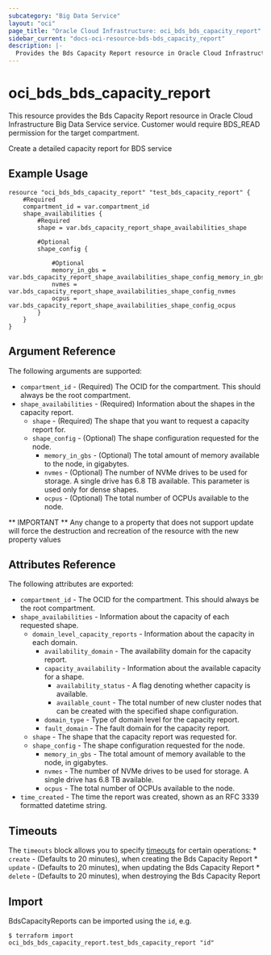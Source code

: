 ```yaml
---
subcategory: "Big Data Service"
layout: "oci"
page_title: "Oracle Cloud Infrastructure: oci_bds_bds_capacity_report"
sidebar_current: "docs-oci-resource-bds-bds_capacity_report"
description: |-
  Provides the Bds Capacity Report resource in Oracle Cloud Infrastructure Big Data Service service
---
```


# oci_bds_bds_capacity_report
This resource provides the Bds Capacity Report resource in Oracle Cloud Infrastructure Big Data Service service. Customer would require BDS_READ permission for the target compartment.

Create a detailed capacity report for BDS service


## Example Usage

```hcl
resource "oci_bds_bds_capacity_report" "test_bds_capacity_report" {
	#Required
	compartment_id = var.compartment_id
	shape_availabilities {
		#Required
		shape = var.bds_capacity_report_shape_availabilities_shape

		#Optional
		shape_config {

			#Optional
			memory_in_gbs = var.bds_capacity_report_shape_availabilities_shape_config_memory_in_gbs
			nvmes = var.bds_capacity_report_shape_availabilities_shape_config_nvmes
			ocpus = var.bds_capacity_report_shape_availabilities_shape_config_ocpus
		}
	}
}
```

## Argument Reference

The following arguments are supported:

* `compartment_id` - (Required) The OCID for the compartment. This should always be the root compartment.
* `shape_availabilities` - (Required) Information about the shapes in the capacity report.
	* `shape` - (Required) The shape that you want to request a capacity report for.
	* `shape_config` - (Optional) The shape configuration requested for the node.
		* `memory_in_gbs` - (Optional) The total amount of memory available to the node, in gigabytes.
		* `nvmes` - (Optional) The number of NVMe drives to be used for storage. A single drive has 6.8 TB available. This parameter is used only for dense shapes.
		* `ocpus` - (Optional) The total number of OCPUs available to the node.


** IMPORTANT **
Any change to a property that does not support update will force the destruction and recreation of the resource with the new property values

## Attributes Reference

The following attributes are exported:

* `compartment_id` - The OCID for the compartment. This should always be the root compartment.
* `shape_availabilities` - Information about the capacity of each requested shape.
	* `domain_level_capacity_reports` - Information about the capacity in each domain.
		* `availability_domain` - The availability domain for the capacity report.
		* `capacity_availability` - Information about the available capacity for a shape.
			* `availability_status` - A flag denoting whether capacity is available.
			* `available_count` - The total number of new cluster nodes that can be created with the specified shape configuration.
		* `domain_type` - Type of domain level for the capacity report.
		* `fault_domain` - The fault domain for the capacity report.
	* `shape` - The shape that the capacity report was requested for.
	* `shape_config` - The shape configuration requested for the node.
		* `memory_in_gbs` - The total amount of memory available to the node, in gigabytes.
		* `nvmes` - The number of NVMe drives to be used for storage. A single drive has 6.8 TB available.
		* `ocpus` - The total number of OCPUs available to the node.
* `time_created` - The time the report was created, shown as an RFC 3339 formatted datetime string.

## Timeouts

The `timeouts` block allows you to specify [timeouts](https://registry.terraform.io/providers/oracle/oci/latest/docs/guides/changing_timeouts) for certain operations:
	* `create` - (Defaults to 20 minutes), when creating the Bds Capacity Report
	* `update` - (Defaults to 20 minutes), when updating the Bds Capacity Report
	* `delete` - (Defaults to 20 minutes), when destroying the Bds Capacity Report


## Import

BdsCapacityReports can be imported using the `id`, e.g.

```
$ terraform import oci_bds_bds_capacity_report.test_bds_capacity_report "id"
```

